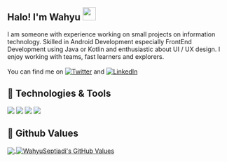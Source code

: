 ## Halo! I'm **Wahyu** <img src="https://raw.githubusercontent.com/iampavangandhi/iampavangandhi/master/gifs/Hi.gif" width="30px"></h2> 

I am someone with experience working on small projects on information technology. Skilled in Android Development especially FrontEnd Development using Java or Kotlin and enthusiastic about UI / UX design. I enjoy working with teams, fast learners and explorers. 
<br><br>You can find me on [![Twitter][1.1]][1] and [![LinkedIn][2.1]][2]

## 🔧 Technologies & Tools
![](https://img.shields.io/badge/Code-Kotlin-informational?style=flat&logo=kotlin&logoColor=white&color=1C68C5)
![](https://img.shields.io/badge/Code-Java-informational?style=flat&logo=java&logoColor=white&color=1C68C5)
![](https://img.shields.io/badge/OS-Linux-informational?style=flat&logo=linux&logoColor=white&color=1C68C5)
![](https://img.shields.io/badge/Shell-Bash-informational?style=flat&logo=gnu-bash&logoColor=white&color=1C68C5)

## 🌱 Github Values
  <a href="https://github.com/WahyuSeptiadi/WahyuSeptiadi">
    <img align="center" src="https://github-readme-stats.vercel.app/api/top-langs/?username=wahyuseptiadi&layout=compact&hide=php,css,html&text_color=C9CACC&title_color=FFFFFF&icon_color=1C68C5&bg_color=0D1117" />
  </a>
  <a href="https://github.com/WahyuSeptiadi/WahyuSeptiadi">
    <img align="center" src="https://github-readme-stats.vercel.app/api?username=wahyuseptiadi&show_icons=true&line_height=22&count_private=false&text_color=C9CACC&title_color=FFFFFF&icon_color=1C68C5&bg_color=0D1117" alt="WahyuSeptiadi's GitHub Values" />
  </a>

<!-- icons without padding -->
[1.1]: http://i.imgur.com/wWzX9uB.png (twitter)
[2.1]: https://raw.githubusercontent.com/MartinHeinz/MartinHeinz/master/linkedin-3-16.png (linkedIn)

<!-- links to your social media accounts -->
[1]: https://twitter.com/whysptd_
[2]: https://www.linkedin.com/in/wahyuseptiadi
